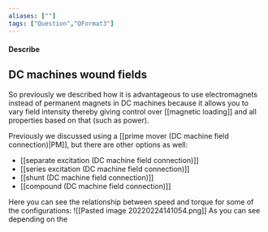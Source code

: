 ```yaml
---
aliases: [""]
tags: ["Question","QFormat3"]
---
```


#### Describe
## DC machines wound fields
So previously we described how it is advantageous to use electromagnets instead of permanent magnets in DC machines because it allows you to vary field intensity thereby giving control over [[magnetic loading]] and all properties based on that (such as power).

Previously we discussed using a [[prime mover (DC machine field connection)|PM]], but there are other options as well:
- [[separate excitation (DC machine field connection)]]
- [[series excitation (DC machine field connection)]]
- [[shunt (DC machine field connection)]]
- [[compound (DC machine field connection)]]

Here you can see the relationship between speed and torque for some of the configurations:
![[Pasted image 20220224141054.png]]
As you can see depending on the 